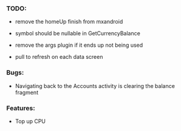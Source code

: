 ### TODO:
- remove the homeUp finish from mxandroid
- symbol should be nullable in GetCurrencyBalance
- remove the args plugin if it ends up not being used

- pull to refresh on each data screen

### Bugs:
- Navigating back to the Accounts activity is clearing the balance fragment

### Features:
- Top up CPU